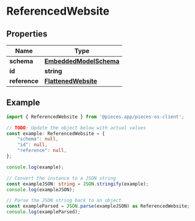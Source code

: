 
# ReferencedWebsite


## Properties

Name | Type
------------ | -------------
**schema** | [**EmbeddedModelSchema**](EmbeddedModelSchema)
**id** | **string**
**reference** | [**FlattenedWebsite**](FlattenedWebsite)

## Example

```typescript
import { ReferencedWebsite } from '@pieces.app/pieces-os-client';

// TODO: Update the object below with actual values
const example: ReferencedWebsite = {
    "schema": null,
    "id": null,
    "reference": null,
};

console.log(example);

// Convert the instance to a JSON string
const exampleJSON: string = JSON.stringify(example);
console.log(exampleJSON);

// Parse the JSON string back to an object
const exampleParsed = JSON.parse(exampleJSON) as ReferencedWebsite;
console.log(exampleParsed);
```


